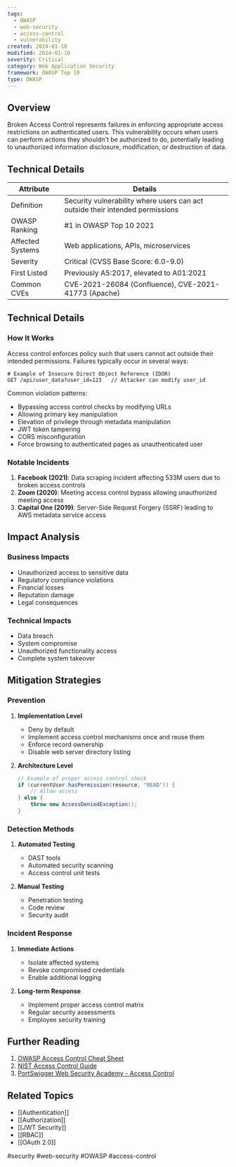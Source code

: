```yaml
---
tags:
  - OWASP
  - web-security
  - access-control
  - vulnerability
created: 2024-01-10
modified: 2024-01-10
severity: Critical
category: Web Application Security
framework: OWASP Top 10
type: OWASP
---
```

## Overview
Broken Access Control represents failures in enforcing appropriate access restrictions on authenticated users. This vulnerability occurs when users can perform actions they shouldn't be authorized to do, potentially leading to unauthorized information disclosure, modification, or destruction of data.

## Technical Details

| Attribute | Details |
|-----------|---------|
| Definition | Security vulnerability where users can act outside their intended permissions |
| OWASP Ranking | #1 in OWASP Top 10 2021 |
| Affected Systems | Web applications, APIs, microservices |
| Severity | Critical (CVSS Base Score: 6.0-9.0) |
| First Listed | Previously A5:2017, elevated to A01:2021 |
| Common CVEs | CVE-2021-26084 (Confluence), CVE-2021-41773 (Apache) |

## Technical Details

### How It Works
Access control enforces policy such that users cannot act outside their intended permissions. Failures typically occur in several ways:

```http
# Example of Insecure Direct Object Reference (IDOR)
GET /api/user_data?user_id=123   // Attacker can modify user_id
```

Common violation patterns:
- Bypassing access control checks by modifying URLs
- Allowing primary key manipulation
- Elevation of privilege through metadata manipulation
- JWT token tampering
- CORS misconfiguration
- Force browsing to authenticated pages as unauthenticated user

### Notable Incidents
1. **Facebook (2021)**: Data scraping incident affecting 533M users due to broken access controls
2. **Zoom (2020)**: Meeting access control bypass allowing unauthorized meeting access
3. **Capital One (2019)**: Server-Side Request Forgery (SSRF) leading to AWS metadata service access

## Impact Analysis

### Business Impacts
- Unauthorized access to sensitive data
- Regulatory compliance violations
- Financial losses
- Reputation damage
- Legal consequences

### Technical Impacts
- Data breach
- System compromise
- Unauthorized functionality access
- Complete system takeover

## Mitigation Strategies

### Prevention
1. **Implementation Level**
   - Deny by default
   - Implement access control mechanisms once and reuse them
   - Enforce record ownership
   - Disable web server directory listing

2. **Architecture Level**
   ```java
   // Example of proper access control check
   if (currentUser.hasPermission(resource, "READ")) {
       // Allow access
   } else {
       throw new AccessDeniedException();
   }
   ```

### Detection Methods
1. **Automated Testing**
   - DAST tools
   - Automated security scanning
   - Access control unit tests

2. **Manual Testing**
   - Penetration testing
   - Code review
   - Security audit

### Incident Response
1. **Immediate Actions**
   - Isolate affected systems
   - Revoke compromised credentials
   - Enable additional logging

2. **Long-term Response**
   - Implement proper access control matrix
   - Regular security assessments
   - Employee security training

## Further Reading
1. [OWASP Access Control Cheat Sheet](https://cheatsheetseries.owasp.org/cheatsheets/Access_Control_Cheat_Sheet.html)
2. [NIST Access Control Guide](https://nvlpubs.nist.gov/nistpubs/SpecialPublications/NIST.SP.800-162.pdf)
3. [PortSwigger Web Security Academy - Access Control](https://portswigger.net/web-security/access-control)

## Related Topics
- [[Authentication]]
- [[Authorization]]
- [[JWT Security]]
- [[RBAC]]
- [[OAuth 2.0]]

#security #web-security #OWASP #access-control